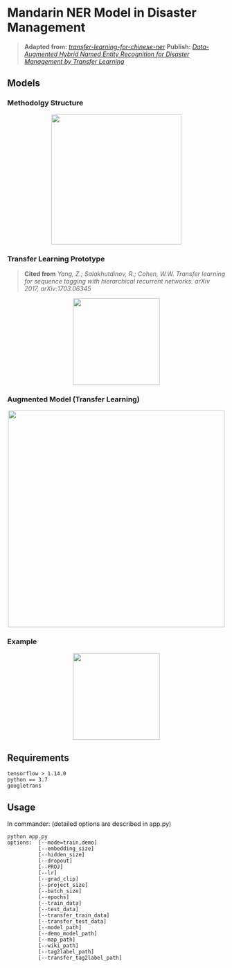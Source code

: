 # Mandarin NER Model in Disaster Management
> **Adapted from:** [*transfer-learning-for-chinese-ner*](https://github.com/ProHiryu/transfer-learning-for-chinese-ner)
> **Publish:** [*Data-Augmented Hybrid Named Entity Recognition for Disaster Management by Transfer Learning*](https://www.mdpi.com/2076-3417/10/12/4234)

## Models
### Methodolgy Structure
<center>
<img src="https://i.imgur.com/wadCBeQ.png" height=300>
</center>

### Transfer Learning Prototype
> **Cited from** *Yang, Z.; Salakhutdinov, R.; Cohen, W.W. Transfer learning for sequence tagging with hierarchical recurrent networks. arXiv 2017, arXiv:1703.06345*
<center>
<img src="https://i.imgur.com/fN8fRHq.png" height=200>
</center>

### Augmented Model (Transfer Learning)
<center>
<img src="https://i.imgur.com/UkmJdFn.png" height=500>
</center>

### Example
<center>
<img src="https://i.imgur.com/e3Gbpx3.png" height=200>
</center>

## Requirements

```
tensorflow > 1.14.0
python == 3.7
googletrans
```

## Usage

In commander: (detailed options are described in app.py)
```
python app.py
options:  [--mode=train,demo]
          [--embedding_size]
          [--hidden_size]
          [--dropout]
          [--PROJ]
          [--lr]
          [--grad_clip]
          [--project_size]
          [--batch_size]
          [--epochs]
          [--train_data]
          [--test_data]
          [--transfer_train_data]
          [--transfer_test_data]
          [--model_path]
          [--demo_model_path]
          [--map_path]
          [--wiki_path]
          [--tag2label_path]
          [--transfer_tag2label_path]
```
